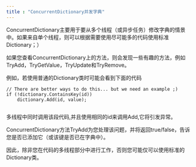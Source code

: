 ```yaml
---
title : "ConcurrentDictionary并发字典"
---
```


ConcurrentDictionary主要用于要从多个线程（或异步任务）修改字典的情景中。如果来自单个线程，则可以根据需要使用尽可能多的代码使用标准Dictionary；）

如果您查看ConcurrentDictionary上的方法，则会发现一些有趣的方法，例如TryAdd，TryGetValue，TryUpdate和TryRemove。

例如，若使用普通的Dictionary类时可能会看到下面的代码
```
// There are better ways to do this... but we need an example ;)
if (!dictionary.ContainsKey(id))
    dictionary.Add(id, value);
    
```
多线程中同时调用该段代码,并且使用相同的id来调用Add,它将引发异常。

ConcurrentDictionary方法TryAdd为您处理该问题，并将返回true/false，告诉您是否已添加它（或该键是否已在字典中）。

因此，除非您在代码的多线程部分中进行工作，否则您可能仅可以使用标准的Dictionary类。